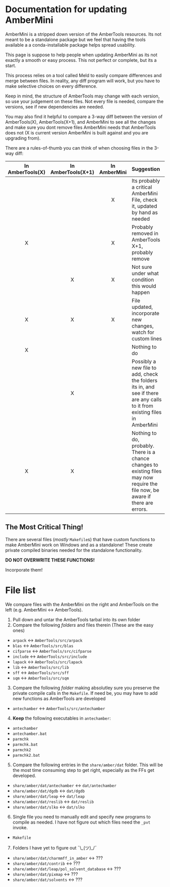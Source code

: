 # Documentation for updating AmberMini

AmberMini is a stripped down version of the AmberTools resources.
Its not meant to be a standalone package but we feel that having the tools 
available a a conda-installable package helps spread usability.

This page is suppose to help people when updating AmberMini as its not exactly 
a smooth or easy process. This not perfect or complete, but its a start.

This process relies on a tool called Meld to easily compare differences 
and merge between files. In reality, any diff program will work, but you 
have to make selective choices on every difference.

Keep in mind, the structure of AmberTools may change with each version, 
so use your judgement on these files. Not every file is needed, 
compare the versions, see if new dependencies are needed. 

You may also 
find it helpful to compare a 3-way diff between the version of 
AmberTools(X), AmberTools(X+1), and AmberMini to see all the changes 
and make sure you dont remove files AmberMini needs that AmberTools does 
not (X is current version AmberMini is built against and you are 
upgrading from).

There are a rules-of-thumb you can think of when choosing files in the 
3-way diff:

| In AmberTools(X) | In AmberTools(X+1) | In AmberMini | Suggestion |
| :---: | :---: | :---: | :--- |
|       |       |   X   | Its probably a critical AmberMini File, check it, updated by hand as needed |
|   X   |       |   X   | Probably removed in AmberTools X+1, probably remove |
|       |   X   |   X   | Not sure under what condition this would happen |
|   X   |   X   |   X   | File updated, incorporate new changes, watch for custom lines |
|   X   |       |       | Nothing to do
|       |   X   |       | Possibly a new file to add, check the folders its in, and see if there are any calls to it from existing files in AmberMini
|   X   |   X   |       | Nothing to do, probably. There is a chance changes to existing files may now require the file now, be aware if there are errors.

## The Most Critical Thing!

There are several files (*mostly* `Makefile`s) that have custom 
functions to make AmberMini work on Windows and as a standalone! These 
create private compiled binaries needed for the standalone 
functionality.

**DO NOT OVERWRITE THESE FUNCTIONS!**

Incorporate them!
                          
# File list

We compare files 
with the AmberMini on the right and AmberTools on the left (e.g. 
AmberMini <-> AmberTools).

1. Pull down and untar the AmberTools tarbal into its own folder
2. Compare the following *folders* and files therein (These are the 
   easy ones)
 * `arpack`   <-> `AmberTools/src/arpack`
 * `blas`     <-> `AmberTools/src/blas`
 * `cifparse` <-> `AmberTools/src/cifparse`
 * `include`  <-> `AmberTools/src/include`
 * `lapack`   <-> `AmberTools/src/lapack`
 * `lib`      <-> `AmberTools/src/lib`
 * `sff`      <-> `AmberTools/src/sff`
 * `sqm`      <-> `AmberTools/src/sqm`
3. Compare the following *folder* making absolutley sure you preserve 
   the private compile calls in the `Makefile`. If need be, you may 
   have to add new functions as AmberTools are developed
 * `antechamber` <-> `AmberTools/src/antechamber`
4. **Keep** the following executables in `antechamber`: 
 * `antechamber`
 * `antechamber.bat`
 * `parmchk`
 * `parmchk.bat`
 * `parmchk2`
 * `parmchk2.bat`
5. Compare the following entries in the `share/amber/dat` folder. This 
   will be the most time consuming step to get right, especially as the 
   FFs get developed.
 * `share/amber/dat/antechamber` <-> `dat/antechamber`
 * `share/amber/dat/dgdb`        <-> `dat/dgdb`
 * `share/amber/dat/leap`        <-> `dat/leap`
 * `share/amber/dat/reslib`      <-> `dat/reslib`
 * `share/amber/dat/slko`        <-> `dat/slko`
6. Single file you need to manually edit and specify new programs to 
   compile as needed. I have not figure out which files need the `_pvt` 
   invoke.
 * `Makefile`
7. Folders I have yet to figure out ¯\\\_(ツ)\_/¯
 * `share/amber/dat/charmmff_in_amber`         <-> ???
 * `share/amber/dat/contrib`                   <-> ???
 * `share/amber/dat/leap/pol_solvent_database` <-> ???
 * `share/amber/dat/pixmap`                    <-> ???
 * `share/amber/dat/solvents`                  <-> ???
 